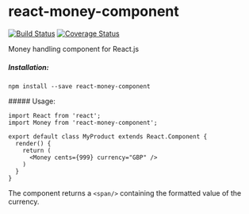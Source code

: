 # react-money-component

[![Build Status](https://travis-ci.org/musicglue/react-money-component.svg?branch=master)](https://travis-ci.org/musicglue/react-money-component) [![Coverage Status](https://coveralls.io/repos/musicglue/react-money-component/badge.svg?branch=master&service=github)](https://coveralls.io/github/musicglue/react-money-component?branch=master)

Money handling component for React.js


##### Installation:

```
npm install --save react-money-component
```

##### Usage:

```
import React from 'react';
import Money from 'react-money-component';

export default class MyProduct extends React.Component {
  render() {
    return (
      <Money cents={999} currency="GBP" />
    )
  }
}
```

The component returns a `<span/>` containing the formatted value of the currency.
